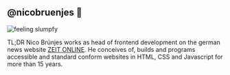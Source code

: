 ## @nicobruenjes 🤬

![feeling slumpfy](https://couchblog.de/wp-content/uploads/2016/10/IMG_0709.jpg)

TL;DR Nico Brünjes works as head of frontend development on the german news website [ZEIT ONLINE](https://www.zeit.de). He conceives of, builds and programs  accessible and standard conform websites in HTML, CSS and Javascript for more than 15 years.

<!--
**codecandies/codecandies** is a ✨ _special_ ✨ repository because its `README.md` (this file) appears on your GitHub profile.

Here are some ideas to get you started:

- 🔭 I’m currently working on ...
- 🌱 I’m currently learning ...
- 👯 I’m looking to collaborate on ...
- 🤔 I’m looking for help with ...
- 💬 Ask me about ...
- 📫 How to reach me: ...
- 😄 Pronouns: ...
- ⚡ Fun fact: ...
-->
